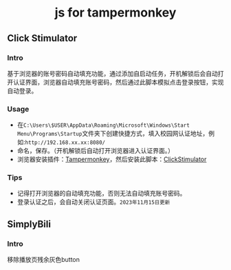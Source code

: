 <h1 align='center'>js for tampermonkey</h1>

## Click Stimulator

### Intro
基于浏览器的账号密码自动填充功能，通过添加自启动任务，开机解锁后会自动打开认证界面，浏览器自动填充账号密码，然后通过此脚本模拟点击登录按钮，实现自动登录。

### Usage

- 在`C:\Users\$USER\AppData\Roaming\Microsoft\Windows\Start Menu\Programs\Startup`文件夹下创建快捷方式，填入校园网认证地址，例如:`http://192.168.xx.xx:8080/`
- 命名，保存。（开机解锁后自动打开浏览器进入认证界面。）
- 浏览器安装插件：[Tampermonkey](https://www.tampermonkey.net/)，然后安装此脚本：[ClickStimulator](https://github.com/MegaSuite/js-tampermonkey/raw/master/ClickStimulator/ClickStimulator.user.js)

### Tips
- 记得打开浏览器的自动填充功能，否则无法自动填充账号密码。
- 登录认证之后，会自动关闭认证页面。`2023年11月15日更新`


## SimplyBili

### Intro
移除播放页残余灰色button